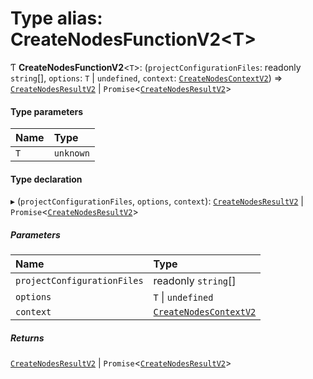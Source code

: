 # Type alias: CreateNodesFunctionV2\<T\>

Ƭ **CreateNodesFunctionV2**\<`T`\>: (`projectConfigurationFiles`: readonly `string`[], `options`: `T` \| `undefined`, `context`: [`CreateNodesContextV2`](../../devkit/documents/CreateNodesContextV2)) => [`CreateNodesResultV2`](../../devkit/documents/CreateNodesResultV2) \| `Promise`\<[`CreateNodesResultV2`](../../devkit/documents/CreateNodesResultV2)\>

#### Type parameters

| Name | Type      |
| :--- | :-------- |
| `T`  | `unknown` |

#### Type declaration

▸ (`projectConfigurationFiles`, `options`, `context`): [`CreateNodesResultV2`](../../devkit/documents/CreateNodesResultV2) \| `Promise`\<[`CreateNodesResultV2`](../../devkit/documents/CreateNodesResultV2)\>

##### Parameters

| Name                        | Type                                                                  |
| :-------------------------- | :-------------------------------------------------------------------- |
| `projectConfigurationFiles` | readonly `string`[]                                                   |
| `options`                   | `T` \| `undefined`                                                    |
| `context`                   | [`CreateNodesContextV2`](../../devkit/documents/CreateNodesContextV2) |

##### Returns

[`CreateNodesResultV2`](../../devkit/documents/CreateNodesResultV2) \| `Promise`\<[`CreateNodesResultV2`](../../devkit/documents/CreateNodesResultV2)\>
